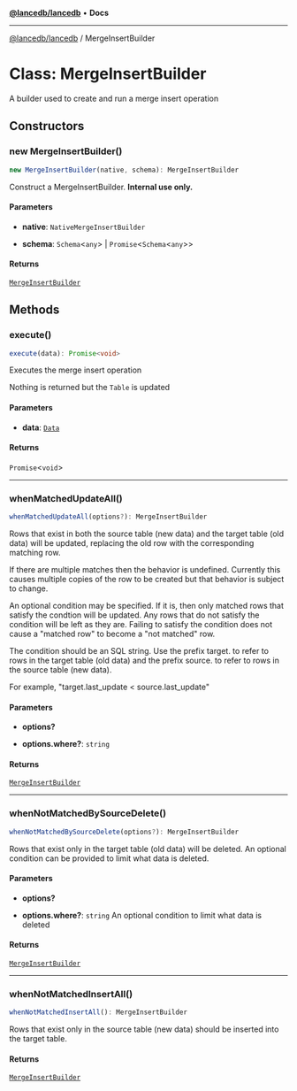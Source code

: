 [**@lancedb/lancedb**](../README.md) • **Docs**

***

[@lancedb/lancedb](../globals.md) / MergeInsertBuilder

# Class: MergeInsertBuilder

A builder used to create and run a merge insert operation

## Constructors

### new MergeInsertBuilder()

```ts
new MergeInsertBuilder(native, schema): MergeInsertBuilder
```

Construct a MergeInsertBuilder. __Internal use only.__

#### Parameters

* **native**: `NativeMergeInsertBuilder`

* **schema**: `Schema`&lt;`any`&gt; \| `Promise`&lt;`Schema`&lt;`any`&gt;&gt;

#### Returns

[`MergeInsertBuilder`](MergeInsertBuilder.md)

## Methods

### execute()

```ts
execute(data): Promise<void>
```

Executes the merge insert operation

Nothing is returned but the `Table` is updated

#### Parameters

* **data**: [`Data`](../type-aliases/Data.md)

#### Returns

`Promise`&lt;`void`&gt;

***

### whenMatchedUpdateAll()

```ts
whenMatchedUpdateAll(options?): MergeInsertBuilder
```

Rows that exist in both the source table (new data) and
the target table (old data) will be updated, replacing
the old row with the corresponding matching row.

If there are multiple matches then the behavior is undefined.
Currently this causes multiple copies of the row to be created
but that behavior is subject to change.

An optional condition may be specified.  If it is, then only
matched rows that satisfy the condtion will be updated.  Any
rows that do not satisfy the condition will be left as they
are.  Failing to satisfy the condition does not cause a
"matched row" to become a "not matched" row.

The condition should be an SQL string.  Use the prefix
target. to refer to rows in the target table (old data)
and the prefix source. to refer to rows in the source
table (new data).

For example, "target.last_update < source.last_update"

#### Parameters

* **options?**

* **options.where?**: `string`

#### Returns

[`MergeInsertBuilder`](MergeInsertBuilder.md)

***

### whenNotMatchedBySourceDelete()

```ts
whenNotMatchedBySourceDelete(options?): MergeInsertBuilder
```

Rows that exist only in the target table (old data) will be
deleted.  An optional condition can be provided to limit what
data is deleted.

#### Parameters

* **options?**

* **options.where?**: `string`
    An optional condition to limit what data is deleted

#### Returns

[`MergeInsertBuilder`](MergeInsertBuilder.md)

***

### whenNotMatchedInsertAll()

```ts
whenNotMatchedInsertAll(): MergeInsertBuilder
```

Rows that exist only in the source table (new data) should
be inserted into the target table.

#### Returns

[`MergeInsertBuilder`](MergeInsertBuilder.md)
